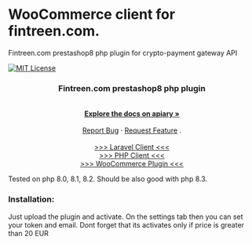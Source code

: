 # WooCommerce client for fintreen.com.
Fintreen.com prestashop8 php plugin for crypto-payment gateway API

[![MIT License][license-shield]][license-url]


<h3 align="center">Fintreen.com prestashop8 php plugin</h3>

  <p align="center">
    <br />
    <a href="https://fintreen.docs.apiary.io/" target="_blank"><strong>Explore the docs on apiary »</strong></a>
    <br />
    <br />
    <a href="https://github.com/fintreen/prestashop/issues">Report Bug</a>
    ·
    <a href="https://github.com/fintreen/prestashop/issues">Request Feature</a>
    .
    <br />
    <br />
    <a href="https://github.com/fintreen/laravel-client">>>> Laravel Client <<<</a>
    <br />
    <a href="https://github.com/fintreen/php-client">>>> PHP Client <<<</a>  
    <br />
    <a href="https://github.com/fintreen/woocommerce">>>> WooCommerce Plugin <<<</a>
  </p>
</div>

Tested on php 8.0, 8.1, 8.2. Should be also good with php 8.3.

### Installation:

Just upload the plugin and activate. On the settings tab then you can set your token and email.
Dont forget that its activates only if price is greater than 20 EUR


<!-- MARKDOWN LINKS & IMAGES -->
<!-- https://www.markdownguide.org/basic-syntax/#reference-style-links -->
[license-shield]: https://img.shields.io/github/license/othneildrew/Best-README-Template.svg?style=for-the-badge
[license-url]: https://github.com/fintreen/php-client/blob/main/LICENCE.txt
